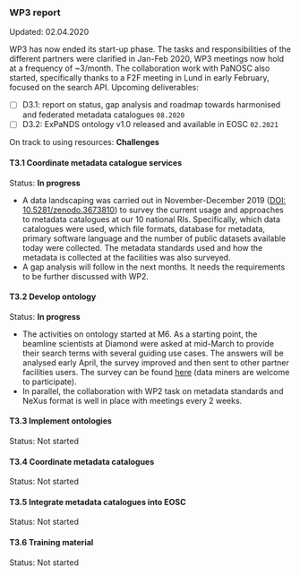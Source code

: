 ### WP3 report
Updated: 02.04.2020

WP3 has now ended its start-up phase. The tasks and responsibilities of the different partners were clarified in Jan-Feb 2020, WP3 meetings now hold at a frequency of ~3/month. The collaboration work with PaNOSC also started, specifically thanks to a F2F meeting in Lund in early February, focused on the search API.
Upcoming deliverables:  
- [ ] D3.1: report on status, gap analysis and roadmap towards harmonised and federated metadata catalogues `08.2020`
- [ ] D3.2: ExPaNDS ontology v1.0 released and available in EOSC `02.2021`  

On track to using resources: __Challenges__

#### T3.1 Coordinate metadata catalogue services
Status: __In progress__
- A data landscaping was carried out in November-December 2019 ([DOI: 10.5281/zenodo.3673810](https://doi.org/10.5281/zenodo.3673810)) to survey the current usage and approaches to metadata catalogues at our 10 national RIs. Specifically, which data catalogues were used, which file formats, database for metadata, primary software language and the number of public datasets available today were collected. The metadata standards used and how the metadata is collected at the facilities was also surveyed.
- A gap analysis will follow in the next months. It needs the requirements to be further discussed with WP2.

#### T3.2 Develop ontology
Status: __In progress__
- The activities on ontology started at M6. As a starting point, the beamline scientists at Diamond were asked at mid-March to provide their search terms with several guiding use cases. The answers will be analysed early April, the survey improved and then sent to other partner facilities users. The survey can be found [here](https://forms.office.com/Pages/ResponsePage.aspx?id=dLonnQABDU2B_x1yja6N9jSmTMKYiOxIoXn4U5uPgYlUN09WR0gzNlNGQVZOR1dZQkVWT0ExNzA4SC4u) (data miners are welcome to participate).
- In parallel, the collaboration with WP2 task on metadata standards and NeXus format is well in place with meetings every 2 weeks.

#### T3.3 Implement ontologies
Status: Not started

#### T3.4 Coordinate metadata catalogues
Status: Not started

#### T3.5 Integrate metadata catalogues into EOSC
Status: Not started

#### T3.6 Training material
Status: Not started
